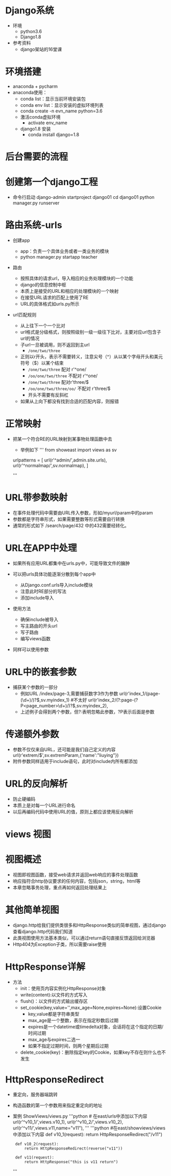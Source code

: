 # Django系统
- 环境
  - python3.6
  - Django1.8
- 参考资料
  - django架站的16堂课
# 环境搭建
- anaconda + pycharm
- anaconda使用：
  - conda list：显示当前环境安装包
  - conda env list：显示安装的虚拟环境列表
  - conda create -n evn_name python=3.6
  - 激活conda虚拟环境
    - activate env_name
  - django1.8 安装
    - conda install django=1.8
    
# 后台需要的流程
# 创建第一个django工程
- 命令行启动
    django-admin startproject django01
    cd django01
    python manager.py runserver
# 路由系统-urls
- 创建app
  - app：负责一个具体业务或者一类业务的模块
  - python manager.py startapp teacher
  
- 路由
  - 按照具体的请求url，导入相应的业务处理模块的一个功能
  - django的信息控制中枢
  - 本质上是接受的URL和相应的处理模块的一个映射
  - 在接受URL请求的匹配上使用了RE
  - URL的具体格式如urls.py所示

- url匹配规则
  - 从上往下一个一个比对
  - url格式是分级格式，则按照级别一级一级往下比对，主要对应url包含子url的情况
  - 子url一旦被调用，则不返回到主url
    - `/one/two/three`
  - 正则以r开头，表示不需要转义，注意尖号（^）从以某个字母开头和美元符号（$）以某个结束
    - `/one/two/three` 配对 r'^one/
    - `/oo/one/two/three` 不配对 r'^one/
    - `/one/two/three` 配对r'three/$
    - `/oo/one/two/three/oo/` 不配对 r'three/$
    - 开头不需要有反斜杠
  - 如果从上向下都没有找到合适的匹配内容，则报错

# 正常映射
- 把某一个符合RE的URL映射到某事物处理函数中去
  - 举例如下
  '''
  from showeast import views as sv
  
  urlpatterns = [
      url(r'^admin/',admin.site.urls),
      url(r'^normalmap/',sv.normalmap),
  ]
  
  '''
# URL带参数映射
- 在事件处理代码中需要由URL传入参数，形如/myurl/param中的param
- 参数都是字符串形式，如果需要整数等形式需要自行转换
- 通常的形式如下
    /search/page/432 中的432需要经转化。

# URL在APP中处理
- 如果所有应用URL都集中在urls.py中，可能导致文件的臃肿
- 可以把urls具体功能逐渐分散到每个app中
  - 从Django.conf.urls导入include模块
  - 注意此时RE部分的写法
  - 添加include导入
- 使用方法
  - 确保include被导入
  - 写主路由的开头url
  - 写子路由
  - 编写views函数

- 同样可以使用参数  
# URL中的嵌套参数
- 捕获某个参数的一部分
  - 例如URL /index/page-3,需要捕获数字3作为参数
      url(r'index_1/(page-(\d+)/)?$,sv.myindex_1) #不太好
      url(r'index_2/(?:page-(?P<page_number>\d+)/)?$,sv.myindex_2),
  - 上述例子会得到两个参数，但?:表明忽略此参数，?P表示后面是参数

# 传递额外参数
- 参数不仅仅来自URL，还可能是我们自己定义的内容
  url(r'extrem/$',sv.extremParam,{'name':"liuying"})
- 附件参数同样适用于include语句，此时对include内所有都添加

# URL的反向解析
- 防止硬编码
- 本质上是对每一个URL进行命名
- 以后再编码代码中使用URL的值，原则上都应该使用反向解析

# views 视图
# 视图概述
- 视图即视图函数，接受web请求并返回web响应的事件处理函数
- 响应指符合http协议要求的任何内容，包括json，string，html等
- 本章忽略事务处理，重点再如何返回处理结果上

# 其他简单视图
- django.http给我们提供类很多和HttpResponse类似的简单视图，通过django查看django.http代码我们知道
- 此类视图使用方法基本类似，可以通过return语句直接反馈返回给浏览器
- Http404为Exception子类，所以需要raise使用
# HttpResponse详解
- 方法
  - init：使用页内容实例化HttpResponse对象
  - write(content):以文件的方式写入
  - flush()：以文件的方式输出缓存区
  - set_cookie(key,value='',max_age=None,expires=None):设置Cookie
    - key,value都是字符串类型
    - max_age是一个整数，表示在指定秒数后过期
    - expires是一个datetime或timedelta对象，会话将在这个指定的日期/时间过期
    - max_age与expires二选一
    - 如果不指定过期时间，则两个星期后过期
  - delete_cookie(key)：删除指定key的Cookie，如果key不存在则什么也不发生
  
# HttpResponseRedirect
- 重定向，服务器端跳转
- 构造函数的第一个参数用来指定重定向的地址
- 案例 ShowViews/views.py
    '''python
       # 在east/urls中添加以下内容
       url(r'^v10_1/',views.v10_1),
       url(r'^v10_2/',views.v10_2),
       url(r'^v11/',views.v11,name="v11"),
    '''
    '''python
       #在east/showviews/views中添加以下内容
       def v10_1(request):
           return HttpResponseRedirect("/v11")
           
       def v10_2(request):
           return HttpResponseRedirect(reverse("v11"))
           
       def v11(request):
           return HttpResponse("this is v11 return")   
    
    '''

  